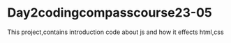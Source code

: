 # Day2codingcompasscourse23-05
This project,contains introduction code about js and how it effects html,css
